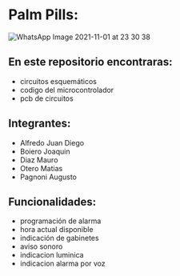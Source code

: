 # Palm Pills:

![WhatsApp Image 2021-11-01 at 23 30 38](https://user-images.githubusercontent.com/82232190/145638658-7aa1605b-b4f3-411f-a63c-e6618f0e8428.jpeg)

## En este repositorio encontraras:
- circuitos esquemáticos
- codigo del microcontrolador
- pcb de circuitos

## Integrantes:
- Alfredo Juan Diego 
- Boiero  Joaquin
- Diaz Mauro
- Otero Matias
- Pagnoni Augusto

## Funcionalidades:
- programación de alarma
- hora actual disponible
- indicación de gabinetes
- aviso sonoro
- indicacion luminica
- indicacion alarma por voz
